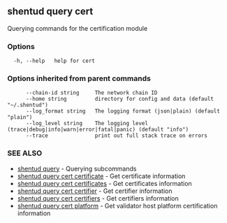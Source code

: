 ## shentud query cert

Querying commands for the certification module

### Options

```
  -h, --help   help for cert
```

### Options inherited from parent commands

```
      --chain-id string     The network chain ID
      --home string         directory for config and data (default "~/.shentud")
      --log_format string   The logging format (json|plain) (default "plain")
      --log_level string    The logging level (trace|debug|info|warn|error|fatal|panic) (default "info")
      --trace               print out full stack trace on errors
```

### SEE ALSO

* [shentud query](shentud_query.md)	 - Querying subcommands
* [shentud query cert certificate](shentud_query_cert_certificate.md)	 - Get certificate information
* [shentud query cert certificates](shentud_query_cert_certificates.md)	 - Get certificates information
* [shentud query cert certifier](shentud_query_cert_certifier.md)	 - Get certifier information
* [shentud query cert certifiers](shentud_query_cert_certifiers.md)	 - Get certifiers information
* [shentud query cert platform](shentud_query_cert_platform.md)	 - Get validator host platform certification information


